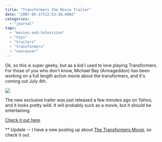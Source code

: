 ```yaml
---
title: "Transformers the Movie Trailer"
date: "2007-05-17T22:53:38.000Z"
categories: 
  - "journal"
tags: 
  - "movies-and-television"
  - "toys"
  - "trailers"
  - "transformers"
  - "vancouver"
---
```


Ok, so this is super geeky, but as a kid I used to love playing Transformers. For those of you who don't know, Michael Bay (Armageddon) has been working on a full length action movie about the transformers, and it's coming out July 4th.

![](images/tfteaserforms9yt.jpg)

The new exclusive trailer was just released a few minutes ago on Yahoo, and it looks pretty wild. It will probably suck as a movie, but it should be entertaining.

[Check it out here](http://movies.yahoo.com/feature/transformers.html;_ylt=Ag7nD4U_PTJ7WWTxEfAxzHtfVXcA).

\*\* Update -- I have a new posting up about [The Transformers Movie](http://www.migratorynerd.com/2007/06/19/transformers-the-movie-almost-here/), so check it out.
